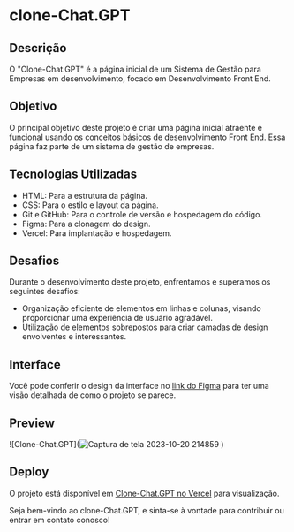 # clone-Chat.GPT

## Descrição

O "Clone-Chat.GPT" é a página inicial de um Sistema de Gestão para Empresas em desenvolvimento, focado em Desenvolvimento Front End.

## Objetivo

O principal objetivo deste projeto é criar uma página inicial atraente e funcional usando os conceitos básicos de desenvolvimento Front End. Essa página faz parte de um sistema de gestão de empresas.

## Tecnologias Utilizadas

- HTML: Para a estrutura da página.
- CSS: Para o estilo e layout da página.
- Git e GitHub: Para o controle de versão e hospedagem do código.
- Figma: Para a clonagem do design.
- Vercel: Para implantação e hospedagem.

## Desafios

Durante o desenvolvimento deste projeto, enfrentamos e superamos os seguintes desafios:

- Organização eficiente de elementos em linhas e colunas, visando proporcionar uma experiência de usuário agradável.
- Utilização de elementos sobrepostos para criar camadas de design envolventes e interessantes.

## Interface

Você pode conferir o design da interface no [link do Figma](https://www.figma.com/community/file/1195654789451470584/chatgpt-user-interface) para ter uma visão detalhada de como o projeto se parece.

## Preview

![Clone-Chat.GPT](![Captura de tela 2023-10-20 214859](https://github.com/Eduardo1859/clone-Chat.GPT/assets/140715388/dadf1d3b-2665-4ec0-a43b-d4c8c928ad18)
)


## Deploy

O projeto está disponível em [Clone-Chat.GPT no Vercel](https://clone-chat-gpt-two.vercel.app/) para visualização.

Seja bem-vindo ao clone-Chat.GPT, e sinta-se à vontade para contribuir ou entrar em contato conosco!
